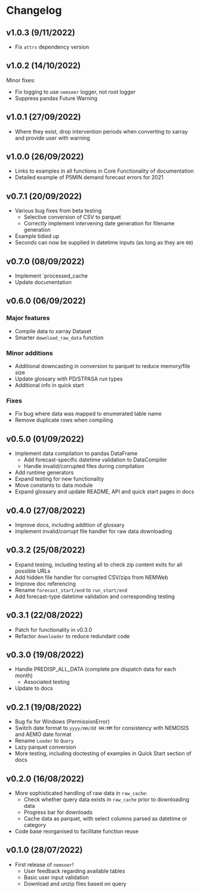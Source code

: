 # Changelog

<!--next-version-placeholder-->

## v1.0.3 (9/11/2022)

- Fix `attrs` dependency version

## v1.0.2 (14/10/2022)

Minor fixes:

- Fix logging to use `nemseer` logger, not root logger
- Suppress pandas Future Warning

## v1.0.1 (27/09/2022)

- Where they exist, drop intervention periods when converting to xarray and provide user with warning

## v1.0.0 (26/09/2022)

- Links to examples in all functions in Core Functionality of documentation
- Detailed example of P5MIN demand forecast errors for 2021

## v0.7.1 (20/09/2022)

- Various bug fixes from beta testing
  - Selective conversion of CSV to parquet
  - Correctly implement intervening date generation for filename generation
- Example tidied up
- Seconds can now be supplied in datetime inputs (as long as they are `00`)

## v0.7.0 (08/09/2022)

- Implement `processed_cache
- Update documentation

## v0.6.0 (06/09/2022)

### Major features

- Compile data to xarray Dataset
- Smarter `download_raw_data` function

### Minor additions

- Additional downcasting in conversion to parquet to reduce memory/file size
- Update glossary with PD/STPASA run types
- Additional info in quick start

### Fixes

- Fix bug where data was mapped to enumerated table name
- Remove duplicate rows when compiling

## v0.5.0 (01/09/2022)

- Implement data compilation to pandas DataFrame
  - Add forecast-specific datetime validation to DataCompiler
  - Handle invalid/corrupted files during compilation
- Add runtime generators
- Expand testing for new functionality
- Move constants to data module
- Expand glossary and update README, API and quick start pages in docs

## v0.4.0 (27/08/2022)

- Improve docs, including addition of glossary
- Implement invalid/corrupt file handler for raw data downloading

## v0.3.2 (25/08/2022)

- Expand testing, including testing all to check zip content exits for all possible URLs
- Add hidden file handler for corrupted CSV/zips from NEMWeb
- Improve doc referencing
- Rename `forecast_start/end` to `run_start/end`
- Add forecast-type datetime validation and corresponding testing

## v0.3.1 (22/08/2022)

- Patch for functionality in v0.3.0
- Refactor `downloader` to reduce redundant code

## v0.3.0 (19/08/2022)

- Handle PREDISP_ALL_DATA (complete pre dispatch data for each month)
  - Associated testing
- Update to docs

## v0.2.1 (19/08/2022)

- Bug fix for Windows (PermissionError)
- Switch date format to `yyyy/mm/dd HH:MM` for consistency with NEMOSIS and AEMO date format
- Rename `Loader` to `Query`
- Lazy parquet conversion
- More testing, including doctesting of examples in Quick Start section of docs

## v0.2.0 (16/08/2022)

- More sophisticated handling of raw data in `raw_cache`:
  - Check whether query data exists in `raw_cache` prior to downloading data
  - Progress bar for downloads
  - Cache data as parquet, with select columns parsed as datetime or category
- Code base reorganised to facilitate function reuse

## v0.1.0 (28/07/2022)

- First release of `nemseer`!
  - User feedback regarding available tables
  - Basic user input validation
  - Download and unzip files based on query
